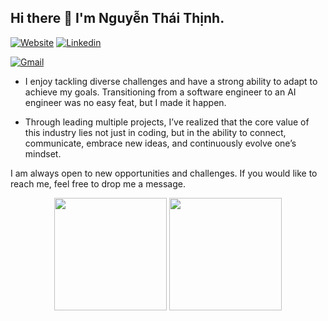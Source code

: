 ## Hi there 👋 I'm Nguyễn Thái Thịnh.

[![Website](https://img.shields.io/badge/website-000000?style=for-the-badge&logo=About.me&logoColor=white)]()
[![Linkedin](https://img.shields.io/badge/LinkedIn-0077B5?style=for-the-badge&logo=linkedin&logoColor=white)](https://www.linkedin.com/in/zgsnat/)
<!-- [![GitHub](https://img.shields.io/badge/GitHub-100000?style=for-the-badge&logo=github&logoColor=white)](https://github.com/ZgsNat) -->
[![Gmail](https://img.shields.io/badge/Gmail-D14836?style=for-the-badge&logo=gmail&logoColor=white)](mailto:thaithinhsworkspace@gmail.com)
<!-- ![Divider](https://img.shields.io/badge/-|-0d1117?style=for-the-badge)
![Visitor Count](https://komarev.com/ghpvc/?username=ZgsNat&style=for-the-badge) -->

- I enjoy tackling diverse challenges and have a strong ability to adapt to achieve my goals. Transitioning from a software engineer to an AI engineer was no easy feat, but I made it happen.

- Through leading multiple projects, I’ve realized that the core value of this industry lies not just in coding, but in the ability to connect, communicate, embrace new ideas, and continuously evolve one’s mindset.

I am always open to new opportunities and challenges. If you would like to reach me, feel free to drop me a message.

<div align="center">
	<img height="180em" src="https://github-readme-stats.vercel.app/api?username=ZgsNat&show_icons=true&hide_border=true&count_private=true&include_all_commits=true&theme=merko" />
	<img height="180em" src="https://github-readme-stats.vercel.app/api/top-langs/?username=ZgsNat&theme=merko&hide_border=true&layout=compact&langs_count=8&cache_seconds=1&exclude_repo=Immortal_Ninja,CSharp_Project" />
</div>


<!-- <div align="center">
	<img height="180em" src="https://github-readme-streak-stats.herokuapp.com/?user=ZgsNat&theme=onedark&hide_border=true"/>
</div> -->